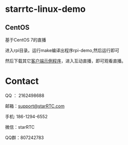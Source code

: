 # starrtc-linux-demo
CentOS
---
基于CentOS 7的直播

进入rpi目录。运行make编译出程序rpi-demo,然后运行即可

然后下载其它[客户端示例程序](https://docs.starrtc.com/en/download/)，进入互动直播，即可观看直播。

Contact
=====
QQ ： 2162498688

邮箱：<a href="mailto:support@starRTC.com">support@starRTC.com</a>

手机: 186-1294-6552

微信：starRTC

QQ群：807242783